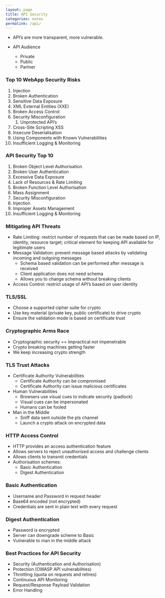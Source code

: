 ```yaml
---
layout: page
title: API Security
categories: notes
permalink: /api/
---
```


- API’s are more transparent, more vulnerable.

- API Audience
    - Private
    - Public
    - Partner

### Top 10 WebApp Security Risks
1. Injection
2. Broken Authentication
3. Sensitive Data Exposure
4. XML External Entities (XXE)
5. Broken Access Control
6. Security Misconfiguration
    1. Unprotected API’s
7. Cross-Site Scripting XSS
8. Insecure Deserialisation
9. Using Components with Known Vulnerabilities
10. Insufficient Logging & Monitoring


### API Security Top 10
1. Broken Object Level Authorisation
2. Broken User Authentication
3. Excessive Data Exposure
4. Lack of Resources & Rate Limiting
5. Broken Function Level Authorisation
6. Mass Assignment
7. Security Misconfiguration
8. Injection
9. Improper Assets Management
10. Insufficient Logging & Monitoring

### Mitigating API Threats
- Rate Limiting: restrict number of requests that can be made based on IP, identity, resource target; critical element for keeping API available for legitimate users
- Message Validation: prevent message based attacks by validating incoming and outgoing messages
    - Schema based validation can be performed after message is received
     - Client application does not need schema 
     - Allows you to change schema without breaking clients
- Access Control: restrict usage of API’s based on user identity

### TLS/SSL
- Choose a supported cipher suite for crypto
- Use key material (private key, public certificate) to drive crypto
- Ensure the validation mode is based on certificate trust

### Cryptographic Arms Race
- Cryptographic security == impractical not impenetrable
- Crypto breaking machines getting faster
- We keep increasing crypto strength

### TLS Trust Attacks
- Certificate Authority Vulnerabilities
    - Certificate Authority can be compromised
    - Certificate Authority can issue malicious certificates
- Human Vulnerabilities
    - Browsers use visual cues to indicate security (padlock)
    - Visual cues can be impersonated
    - Humans can be fooled
- Man in the Middle
    - Sniff data sent outside the pls channel
    - Launch a crypto attack on encrypted data

### HTTP Access Control
- HTTP provides an access authentication feature
- Allows servers to reject unauthorised access and challenge clients
- Allows clients to transmit credentials
- Authorisation schemes:
    - Basic Authentication
    - Digest Authentication


### Basic Authentication
- Username and Password in request header
- Base64 encoded (not encrypted)
- Credentials are sent in plain text with every request

### Digest Authentication
- Password is encrypted
- Server can downgrade scheme to Basic
- Vulnerable to man in the middle attack

### Best Practices for API Security
- Security (Authentication and Authorisation)
- Protection (OWASP API vulnerabilities)
- Throttling (quota on requests and retires)
- Continuous API Monitoring
- Request/Response Payload Validation
- Error Handling

